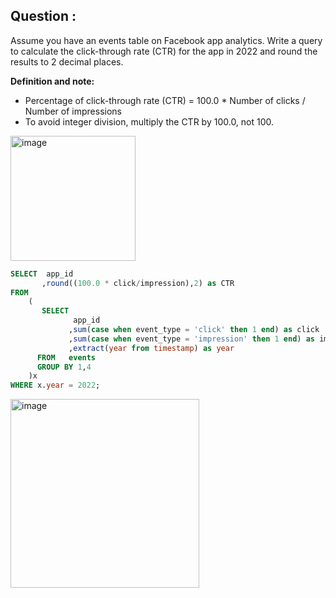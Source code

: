 ## Question :
Assume you have an events table on Facebook app analytics. Write a query to calculate the click-through rate (CTR) for the app 
in 2022 and round the results to 2 decimal places.

**Definition and note:**
- Percentage of click-through rate (CTR) = 100.0 * Number of clicks / Number of impressions
- To avoid integer division, multiply the CTR by 100.0, not 100.

<img width="200" alt="image" src="https://github.com/Sary332/SQL-Code-Practice/assets/110008177/f98c1f5f-1b59-46d6-887a-cfd70a089180">

```sql
SELECT  app_id
       ,round((100.0 * click/impression),2) as CTR
FROM
    (
       SELECT
              app_id
             ,sum(case when event_type = 'click' then 1 end) as click
             ,sum(case when event_type = 'impression' then 1 end) as impression
             ,extract(year from timestamp) as year
      FROM   events
      GROUP BY 1,4
    )x
WHERE x.year = 2022;
```
<img width="302" alt="image" src="https://github.com/Sary332/SQL-Code-Practice/assets/110008177/743b1a90-b1e2-478a-897d-ffaa576188ba">

